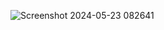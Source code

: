 ![Screenshot 2024-05-23 082641](https://github.com/PrasanthProdeveloper/calculator/assets/145423551/d16cab35-a8ad-4a45-9ff6-c9b996a76f04)
